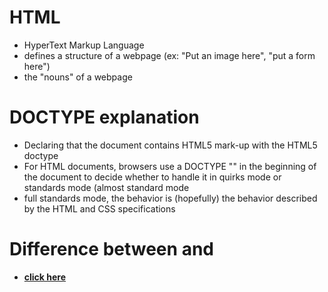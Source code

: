 # HTML
- HyperText Markup Language
- defines a structure of a webpage (ex: "Put an image here", "put a form here")
- the "nouns" of a webpage
 
# DOCTYPE explanation
- Declaring that the document contains HTML5 mark-up with the HTML5 doctype
- For HTML documents, browsers use a DOCTYPE "<!DOCTYPE html>" in the beginning of the document to decide whether to handle it in quirks mode or standards mode (almost standard mode 
- full standards mode, the behavior is (hopefully) the behavior described by the HTML and CSS specifications

# Difference between <strong> and <b>
- [click here](https://web.archive.org/web/20091124170143/http://lists.evolt.org/archive/Week-of-Mon-20010521/032901.html)